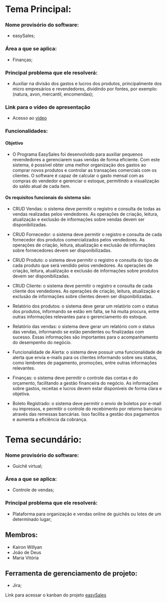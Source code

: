 # Tema Principal:
### **Nome provisório do software:**

- easySales;

### **Área a que se aplica:** 

- Finanças;

### **Principal problema que ele resolverá:**

- Auxiliar na divisão dos gastos e lucros dos produtos, principalmente dos micro empresários e revendedores, dividindo por fontes, por exemplo: (natura, avon, mercantil, encomendas);

### **Link para o vídeo de apresentação**

- Acesso ao [video](https://drive.google.com/file/d/1jE2CcQRxjEbf6farJhRxpiZgXIZAd7Dz/view?usp=drivesdk)

### **Funcionalidades:**
#### **Objetivo**
- O Programa EasySales foi desenvolvido para auxiliar pequenos revendedores a gerenciarem suas vendas de forma eficiente. Com este sistema, é possível obter uma melhor organização dos gastos ao comprar novos produtos e controlar as transações comerciais com os clientes. O software é capaz de calcular o gasto mensal com as compras do vendedor e gerenciar o estoque, permitindo a visualização do saldo atual de cada item.

#### **Os requisitos funcionais do sistema são:**

- CRUD Vendas: o sistema deve permitir o registro e consulta de todas as vendas realizadas pelos vendedores. As operações de criação, leitura, atualização e exclusão de informações sobre vendas devem ser disponibilizadas.

- CRUD Fornecedor: o sistema deve permitir o registro e consulta de cada fornecedor dos produtos comercializados pelos vendedores. As operações de criação, leitura, atualização e exclusão de informações sobre fornecedores devem ser disponibilizadas.

- CRUD Produto: o sistema deve permitir o registro e consulta do tipo de cada produto que será vendido pelos vendedores. As operações de criação, leitura, atualização e exclusão de informações sobre produtos devem ser disponibilizadas.

- CRUD Cliente: o sistema deve permitir o registro e consulta de cada cliente dos vendedores. As operações de criação, leitura, atualização e exclusão de informações sobre clientes devem ser disponibilizadas.

- Relatório dos produtos: o sistema deve gerar um relatório com o status dos produtos, informando se estão em falta, se há muita procura, entre outras informações relevantes para o gerenciamento do estoque.

- Relatório das vendas: o sistema deve gerar um relatório com o status das vendas, informando se estão pendentes ou finalizadas com sucesso. Essas informações são importantes para o acompanhamento do desempenho do negócio.

- Funcionalidade de Alerta: o sistema deve possuir uma funcionalidade de alerta que envia e-mails para os clientes informando sobre seu status, como lembretes de pagamento, promoções, entre outras informações relevantes.

- Finanças: o sistema deve permitir o controle das contas e do orçamento, facilitando a gestão financeira do negócio. As informações sobre gastos, receitas e lucros devem estar disponíveis de forma clara e objetiva.

- Boleto Registrado: o sistema deve permitir o envio de boletos por e-mail ou impressos, e permitir o controle do recebimento por retorno bancário através das remessas bancárias. Isso facilita a gestão dos pagamentos e aumenta a eficiência da cobrança.

# Tema secundário:
### **Nome provisório do software:**

- Guichê virtual;

### **Área a que se aplica:**

- Controle de vendas;

### **Principal problema que ele resolverá:**

- Plataforma para organização e vendas online de guichês ou lotes de um determinado lugar;


## Membros: 
- Kairon Willyan
- João de Deus 
- Maria Vitória

## Ferramenta de gerenciamento de projeto:
- Jira;

Link para acessar o kanban do projeto [easySales](https://easysales.atlassian.net/jira/software/projects/EAS/boards/1)



